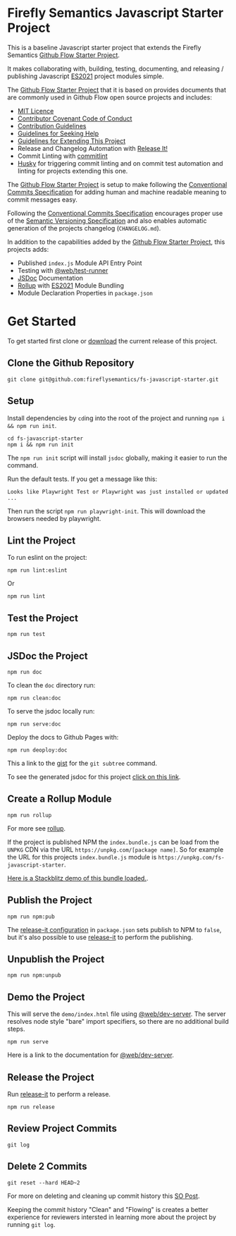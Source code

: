 # Firefly Semantics Javascript Starter Project

This is a baseline Javascript starter project that extends the Firefly Semantics [Github Flow Starter Project][fs-github-flow].

It makes collaborating with, building, testing, documenting,
and releasing / publishing Javascript [ES2021][es2021] project modules simple.

The [Github Flow Starter Project][fs-github-flow]
that it is based on provides documents that are commonly
used in Github Flow open source projects and includes:

- [MIT Licence](./LICENSE)
- [Contributor Covenant Code of Conduct][conduct]
- [Contribution Guidelines][contributing]
- [Guidelines for Seeking Help][questions]
- [Guidelines for Extending This Project][extension]
- Release and Changelog Automation with [Release It!](https://github.com/release-it/release-it)
- Commit Linting with [commitlint](https://github.com/conventional-changelog/commitlint)
- [Husky](https://www.npmjs.com/package/husky) for triggering commit linting and on commit test automation and linting for projects extending this one.

The [Github Flow Starter Project][fs-github-flow] is setup to make following the [Conventional Commits Specification][conventional-commits] for adding human and machine readable meaning to commit messages easy.

Following the [Conventional Commits Specification][conventional-commits] encourages proper use of the [Semantic Versioning Specification](https://semver.org/) and also enables automatic generation of the projects changelog (`CHANGELOG.md`).

In addition to the capabilities added by the [Github Flow Starter Project][fs-github-flow], this projects adds:

- Published `index.js` Module API Entry Point
- Testing with [@web/test-runner][wtr]
- [JSDoc][jsdoc] Documentation
- [Rollup](https://rollupjs.org/) with [ES2021][ES2021] Module Bundling
- Module Declaration Properties in `package.json`

# Get Started

To get started first clone or [download](https://github.com/fireflysemantics/fs-javascript-starter/archive/refs/tags/1.2.0.zip) the current release of this project.

## Clone the Github Repository

```
git clone git@github.com:fireflysemantics/fs-javascript-starter.git
```

## Setup

Install dependencies by `cd`ing into the root
of the project and running `npm i && npm run init`.

```
cd fs-javascript-starter
npm i && npm run init
```

The `npm run init` script will install `jsdoc` globally,
making it easier to run the command.

Run the default tests. If you get a message like this:

```
Looks like Playwright Test or Playwright was just installed or updated ...
```

Then run the script `npm run playwright-init`. This will download the browsers needed by playwright.

## Lint the Project

To run eslint on the project:

```
npm run lint:eslint
```

Or

```
npm run lint
```

## Test the Project

```
npm run test
```

## JSDoc the Project

```
npm run doc
```

To clean the `doc` directory run:

```
npm run clean:doc
```

To serve the jsdoc locally run:

```
npm run serve:doc
```

Deploy the docs to Github Pages with:

```
npm run deoploy:doc
```

This a link to the [gist](https://gist.github.com/cobyism/4730490) for the `git subtree` command.

To see the generated jsdoc for this project [click on this link](https://fireflysemantics.github.io/fs-javascript-starter/).

## Create a Rollup Module

```
npm run rollup
```

For more see [rollup][rollup].

If the project is published NPM the `index.bundle.js` can be load from
the `UNPKG` CDN via the URL `https://unpkg.com/[package name]`. So for
example the URL for this projects `index.bundle.js` module is
`https://unpkg.com/fs-javascript-starter`.

[Here is a Stackblitz demo of this bundle loaded.][stackblitz].

## Publish the Project

```
npm run npm:pub
```

The [release-it configuration](https://github.com/release-it/release-it/blob/main/docs/npm.md) in `package.json` sets
publish to NPM to `false`, but it's also possible to use [release-it][rl] to perform the publishing.

## Unpublish the Project

```
npm run npm:unpub
```

## Demo the Project

This will serve the `demo/index.html` file using [@web/dev-server][server].
The server resolves node style "bare" import specifiers,
so there are no additional build steps.

```
npm run serve
```

Here is a link to the documentation for [@web/dev-server][server-docs].

## Release the Project

Run [release-it][rl] to perform a release.

```
npm run release
```

## Review Project Commits

```
git log
```

## Delete 2 Commits

```
git reset --hard HEAD~2
```

For more on deleting and cleaning up commit history this [SO Post][so].

Keeping the commit history "Clean" and "Flowing" is creates a better
experience for reviewers intersted in learning more about the project
by running `git log`.

[fs-github-flow]: https://github.com/fireflysemantics/fs-github-flow-docs-starter
[conduct]: .github/CODE_OF_CONDUCT.md
[commit]: .github/COMMIT_GUIDELINES.md
[contributing]: .github/CONTRIBUTING.md
[extension]: .github/PROJECT_EXTENSION.md
[questions]: .github/QUESTIONS.md
[conventional-commits]: https://www.conventionalcommits.org/en/v1.0.0/
[es2021]: https://tc39.es/ecma262/2021/
[wtr]: https://www.npmjs.com/package/@web/test-runner
[jsdoc]: https://jsdoc.app/
[rollup]: https://rollupjs.org/
[rl]: https://github.com/release-it/release-it/tree/main
[so]: https://stackoverflow.com/questions/10153486/how-to-delete-the-last-n-commits-on-github-and-locally
[server]: https://www.npmjs.com/package/@web/dev-server
[server-docs]: https://modern-web.dev/docs/dev-server/overview/
[stackblitz]: https://stackblitz.com/edit/stackblitz-starters-zmz5b9?file=index.html
